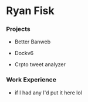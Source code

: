 # Ryan Fisk

### Projects
* Better Banweb

* Dockv6

* Crpto tweet analyzer


### Work Experience
* if I had any I'd put it here lol